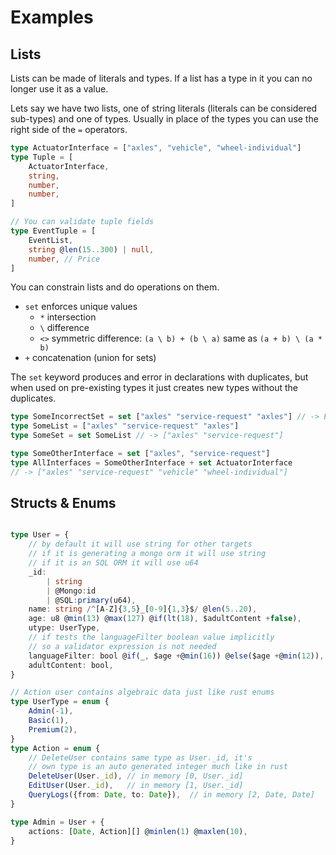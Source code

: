 # Examples

## Lists

Lists can be made of literals and types.
If a list has a type in it you can no longer use it as a value.

Lets say we have two lists, one of string literals (literals can be considered sub-types) and one of types.
Usually in place of the types you can use the right side of the `=` operators.

```ts
type ActuatorInterface = ["axles", "vehicle", "wheel-individual"]
type Tuple = [
	ActuatorInterface,
	string,
	number,
	number,
]

// You can validate tuple fields
type EventTuple = [
	EventList,
	string @len(15..300) | null,
	number, // Price
]
```

You can constrain lists and do operations on them.

- `set` enforces unique values
	- `*` intersection
	- `\` difference
	- `<>` symmetric difference: `(a \ b) + (b \ a)` same as `(a + b) \ (a * b)`
- `+` concatenation (union for sets)

The `set` keyword produces and error in declarations with duplicates, but when used on pre-existing types it just creates new types without the duplicates.

```ts
type SomeIncorrectSet = set ["axles" "service-request" "axles"] // -> Error
type SomeList = ["axles" "service-request" "axles"]
type SomeSet = set SomeList // -> ["axles" "service-request"]
```

```ts
type SomeOtherInterface = set ["axles", "service-request"]
type AllInterfaces = SomeOtherInterface + set ActuatorInterface
// -> ["axles" "service-request" "vehicle" "wheel-individual"]
```

## Structs & Enums

```ts

type User = {
	// by default it will use string for other targets
	// if it is generating a mongo orm it will use string
	// if it is an SQL ORM it will use u64
	_id: 
		| string
		| @Mongo:id
		| @SQL:primary(u64),
	name: string /^[A-Z]{3,5}_[0-9]{1,3}$/ @len(5..20),
	age: u8 @min(13) @max(127) @if(lt(18), $adultContent +false),
	utype: UserType,
	// if tests the languageFilter boolean value implicitly
	// so a validator expression is not needed
	languageFilter: bool @if(_, $age +@min(16)) @else($age +@min(12)),
	adultContent: bool,
}

// Action user contains algebraic data just like rust enums
type UserType = enum {
	Admin(-1),
	Basic(1),
	Premium(2),
}
type Action = enum {
	// DeleteUser contains same type as User._id, it's
	// own type is an auto generated integer much like in rust
	DeleteUser(User._id), // in memory [0, User._id]
	EditUser(User._id),   // in memory [1, User._id]
	QueryLogs({from: Date, to: Date}),  // in memory [2, Date, Date]
}

type Admin = User + {
	actions: [Date, Action][] @minlen(1) @maxlen(10),
}

```
